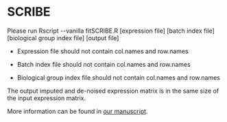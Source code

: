 # SCRIBE

Please run Rscript --vanilla fitSCRIBE.R [expression file] [batch index file] [biological group index file] [output file]

- Expression file should not contain col.names and row.names

- Batch index file should not contain col.names and row.names

- Biological group index file should not contain col.names and row.names

The output imputed and de-noised expression matrix is in the same size of the input expression matrix.

More information can be found in [our manuscript](https://www.biorxiv.org/content/10.1101/793463v4).